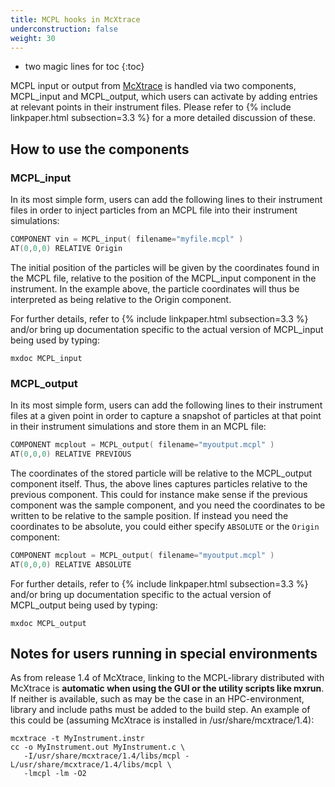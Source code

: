 ```yaml
---
title: MCPL hooks in McXtrace
underconstruction: false
weight: 30
---
```


- two magic lines for toc
{:toc}

MCPL input or output from [McXtrace](http://mcxtrace.org) is handled via two
components, MCPL_input and MCPL_output, which users can activate by adding
entries at relevant points in their instrument files. Please refer to {% include linkpaper.html
subsection=3.3 %} for a more detailed discussion of these.

## How to use the components

### MCPL_input

In its most simple form, users can add the following lines to their instrument
files in order to inject particles from an MCPL file into their instrument
simulations:

```c
COMPONENT vin = MCPL_input( filename="myfile.mcpl" )
AT(0,0,0) RELATIVE Origin
```

The initial position of the particles will be given by the coordinates found in
the MCPL file, relative to the position of the MCPL_input component in the
instrument. In the example above, the particle coordinates will thus be
interpreted as being relative to the Origin component.

For further details, refer to {% include linkpaper.html subsection=3.3
%} and/or bring up documentation specific to the actual version of MCPL_input
being used by typing:

```shell
mxdoc MCPL_input
```

### MCPL_output

In its most simple form, users can add the following lines to their instrument
files at a given point in order to capture a snapshot of particles at that point
in their instrument simulations and store them in an MCPL file:

```c
COMPONENT mcplout = MCPL_output( filename="myoutput.mcpl" )
AT(0,0,0) RELATIVE PREVIOUS
```

The coordinates of the stored particle will be relative to the MCPL_output
component itself. Thus, the above lines captures particles relative to the
previous component. This could for instance make sense if the previous component
was the sample component, and you need the coordinates to be written to be
relative to the sample position. If instead you need the coordinates to be
absolute, you could either specify `ABSOLUTE` or the `Origin` component:

```c
COMPONENT mcplout = MCPL_output( filename="myoutput.mcpl" )
AT(0,0,0) RELATIVE ABSOLUTE
```

For further details, refer to {% include linkpaper.html subsection=3.3
%} and/or bring up documentation specific to the actual version of MCPL_output
being used by typing:

```shell
mxdoc MCPL_output
```

## Notes for users running in special environments

As from release 1.4 of McXtrace, linking to the MCPL-library distributed with
McXtrace is **automatic when using the GUI or the utility scripts like
mxrun**. If neither is available, such as may be the case in an HPC-environment,
library and include paths must be added to the build step. An example of this
could be (assuming McXtrace is installed in /usr/share/mcxtrace/1.4):

```shell
mcxtrace -t MyInstrument.instr 
cc -o MyInstrument.out MyInstrument.c \
   -I/usr/share/mcxtrace/1.4/libs/mcpl -L/usr/share/mcxtrace/1.4/libs/mcpl \
   -lmcpl -lm -O2
```
